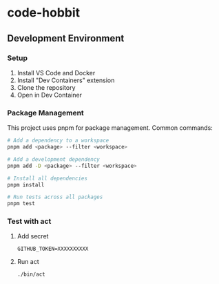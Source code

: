 # code-hobbit




## Development Environment

### Setup
1. Install VS Code and Docker
2. Install "Dev Containers" extension
3. Clone the repository
4. Open in Dev Container

### Package Management
This project uses pnpm for package management. Common commands:

```bash
# Add a dependency to a workspace
pnpm add <package> --filter <workspace>

# Add a development dependency
pnpm add -D <package> --filter <workspace>

# Install all dependencies
pnpm install

# Run tests across all packages
pnpm test
```

### Test with act

1. Add secret
    
    ```.act.secrets
    GITHUB_TOKEN=XXXXXXXXXX
    ```

1. Run act
    
    ```bash
    ./bin/act
    ```

